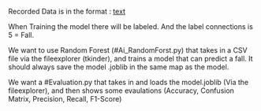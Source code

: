 Recorded Data is in the format : 
[text](../Model_Test_DATA.csv)

When Training the model there will be labeled. And the label connections is 5 = Fall.

We want to use Random Forest (#Ai_RandomForst.py) that takes in a CSV file via the fileexplorer (tkinder), and trains a model that can predict a fall. It should always save the model .joblib in the same map as the model.

We want a #Evaluation.py that takes in and loads the model.joblib (Via the fileexplorer), and then shows some evaulations (Accuracy, Confusion Matrix, Precision, Recall, F1-Score)
